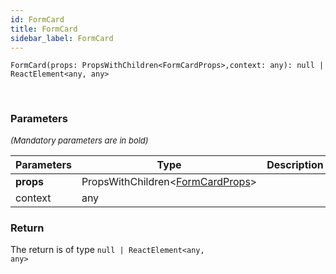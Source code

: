 ```yaml
---
id: FormCard
title: FormCard
sidebar_label: FormCard
---
```


```tsx
FormCard(props: PropsWithChildren<FormCardProps>,context: any): null | ReactElement<any, any>
```
<br/>



### Parameters

<font size="2"><i>(Mandatory parameters are in bold)</i></font>

| Parameters | Type | Description |
| --------- | ---- | ----------- |
| **props** | PropsWithChildren<[FormCardProps](/api2/types/FormCardProps.md)\> |  |
| context | any |  |


### Return



The return is of type <code>null | ReactElement<any, any\></code>